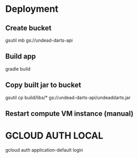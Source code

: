 # Deployment

## Create bucket
gsutil mb gs://undead-darts-api

## Build app
gradle build

## Copy built jar to bucket
gsutil cp build/libs/* gs://undead-darts-api/undeaddarts.jar

## Restart compute VM instance (manual)


# GCLOUD AUTH LOCAL
gcloud auth application-default login